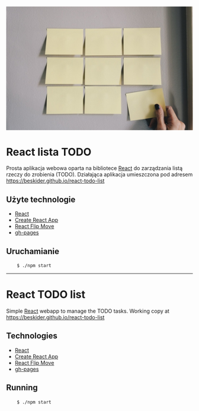 ![Zdjęcie](./images/todo.jpg)

# React lista TODO

Prosta aplikacja webowa oparta na bibliotece [React](https://pl.reactjs.org/) do zarządzania listą rzeczy do zrobienia (TODO). Działająca aplikacja umieszczona pod adresem https://beskider.github.io/react-todo-list

## Użyte technologie

* [React](https://pl.reactjs.org/)
* [Create React App](https://github.com/facebook/create-react-app)
* [React Flip Move](https://github.com/joshwcomeau/react-flip-move/)
* [gh-pages](https://www.npmjs.com/package/gh-pages/)

## Uruchamianie

```
	$ ./npm start
```

***

# React TODO list

Simple [React](https://pl.reactjs.org/) webapp to manage the TODO tasks. Working copy at https://beskider.github.io/react-todo-list

## Technologies

* [React](https://pl.reactjs.org/)
* [Create React App](https://github.com/facebook/create-react-app)
* [React Flip Move](https://github.com/joshwcomeau/react-flip-move/)
* [gh-pages](https://www.npmjs.com/package/gh-pages/)

## Running

```
	$ ./npm start
```
